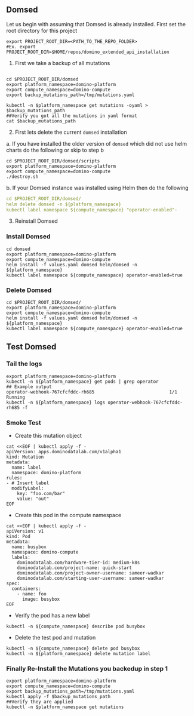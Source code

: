 ## Domsed

Let us begin with assuming that Domsed is already installed. First set the root directory for this project

```shell
export PROJECT_ROOT_DIR=<PATH_TO_THE_REPO_FOLDER>
#Ex. export PROJECT_ROOT_DIR=$HOME/repos/domino_extended_api_installation
```



1. First we take a backup of all mutations

```shell

cd $PROJECT_ROOT_DIR/domsed
export platform_namespace=domino-platform
export compute_namespace=domino-compute
export backup_mutations_path=/tmp/mutations.yaml

kubectl -n $platform_namespace get mutations -oyaml > $backup_mutations_path
##Verify you got all the mutations in yaml format
cat $backup_mutations_path 
```

2. First lets delete the current `domsed` installation

a. If you have installed the older version of `domsed` which did not use helm charts do the following or skip to step b
```shell
cd $PROJECT_ROOT_DIR/domsed/scripts
export platform_namespace=domino-platform
export compute_namespace=domino-compute
./destroy.sh
```

b. If your Domsed instance was installed using Helm then do the following

```yaml
cd $PROJECT_ROOT_DIR/domsed/
helm delete domsed -n ${platform_namespace}
kubectl label namespace ${compute_namespace} "operator-enabled"-
```

3. Reinstall Domsed

### Install Domsed
```shell
cd domsed
export platform_namespace=domino-platform
export compute_namespace=domino-compute
helm install -f values.yaml domsed helm/domsed -n ${platform_namespace}
kubectl label namespace ${compute_namespace} operator-enabled=true
```


### Delete Domsed
```shell
cd $PROJECT_ROOT_DIR/domsed/
export platform_namespace=domino-platform
export compute_namespace=domino-compute
helm install -f values.yaml domsed helm/domsed -n ${platform_namespace}
kubectl label namespace ${compute_namespace} operator-enabled=true
```

## Test Domsed

### Tail the logs

```shell
export platform_namespace=domino-platform
kubectl -n ${platform_namespace} get pods | grep operator
## Example output
operator-webhook-767cfcfddc-rh685                            1/1     Running    
kubectl -n ${platform_namespace} logs operator-webhook-767cfcfddc-rh685 -f
```
### Smoke Test

- Create this mutation object 
```shell
cat <<EOF | kubectl apply -f -
apiVersion: apps.dominodatalab.com/v1alpha1
kind: Mutation
metadata:
  name: label
  namespace: domino-platform
rules:
- # Insert label
  modifyLabel:
    key: "foo.com/bar"
    value: "out"
EOF
```

- Create this pod in the compute namespace
```shell
cat <<EOF | kubectl apply -f -
apiVersion: v1
kind: Pod
metadata:
  name: busybox
  namespace: domino-compute
  labels:
    dominodatalab.com/hardware-tier-id: medium-k8s  
    dominodatalab.com/project-name: quick-start
    dominodatalab.com/project-owner-username: sameer-wadkar
    dominodatalab.com/starting-user-username: sameer-wadkar
spec:
  containers:
    - name: foo
      image: busybox
EOF
```

- Verify the pod has a new label
```shell
kubectl -n ${compute_namespace} describe pod busybox
```

- Delete the test pod and mutation
```shell
kubectl -n ${compute_namespace} delete pod busybox
kubectl -n ${platform_namespace} delete mutation label
```

### Finally Re-Install the Mutations you backedup in step 1
```shell
export platform_namespace=domino-platform
export compute_namespace=domino-compute
export backup_mutations_path=/tmp/mutations.yaml
kubectl apply -f $backup_mutations_path
##Verify they are applied
kubectl -n $platform_namespace get mutations
```